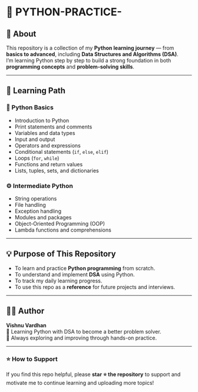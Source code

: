 # 🐍 PYTHON-PRACTICE-

## 📘 About
This repository is a collection of my **Python learning journey** — from **basics to advanced**, including **Data Structures and Algorithms (DSA)**.  
I’m learning Python step by step to build a strong foundation in both **programming concepts** and **problem-solving skills**.

---

## 🚀 Learning Path

### 🧩 Python Basics
- Introduction to Python  
- Print statements and comments  
- Variables and data types  
- Input and output  
- Operators and expressions  
- Conditional statements (`if`, `else`, `elif`)  
- Loops (`for`, `while`)  
- Functions and return values  
- Lists, tuples, sets, and dictionaries  

### ⚙️ Intermediate Python
- String operations  
- File handling  
- Exception handling  
- Modules and packages  
- Object-Oriented Programming (OOP)  
- Lambda functions and comprehensions  

---

## 💡 Purpose of This Repository
- To learn and practice **Python programming** from scratch.  
- To understand and implement **DSA** using Python.  
- To track my daily learning progress.  
- To use this repo as a **reference** for future projects and interviews.  

---

## 🧑‍💻 Author
**Vishnu Vardhan**  
📍 Learning Python with DSA to become a better problem solver.  
🌱 Always exploring and improving through hands-on practice.  

---

### ⭐ How to Support
If you find this repo helpful, please **star ⭐ the repository** to support and motivate me to continue learning and uploading more topics!

